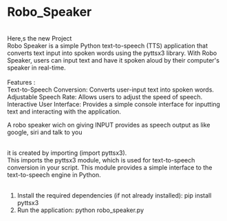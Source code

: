 # Robo_Speaker
<br>
Here,s the new Project 
<br>
Robo Speaker is a simple Python text-to-speech (TTS) application that converts text input into spoken words using the pyttsx3 library. With Robo Speaker, users can input text and have it spoken aloud by their computer's speaker in real-time.<br>
<br>
Features :<br>
Text-to-Speech Conversion: Converts user-input text into spoken words.<br>
Adjustable Speech Rate: Allows users to adjust the speed of speech.<br>
Interactive User Interface: Provides a simple console interface for inputting text and interacting with the application.<br>

A robo speaker wich on giving INPUT provides as speech output as like google, siri and talk to you<br>
<br>

it is created by importing (import pyttsx3).
<br>
This imports the pyttsx3 module, which is used for text-to-speech conversion in your script. This module provides a simple interface to the text-to-speech engine in Python.<br>
<br>
1. Install the required dependencies (if not already installed): pip install pyttsx3 <br>
2. Run the application: python robo_speaker.py <br>


